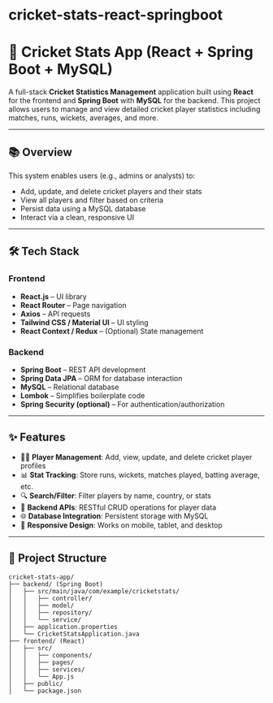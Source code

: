 # cricket-stats-react-springboot

# 🏏 Cricket Stats App (React + Spring Boot + MySQL)

A full-stack **Cricket Statistics Management** application built using **React** for the frontend and **Spring Boot** with **MySQL** for the backend. This project allows users to manage and view detailed cricket player statistics including matches, runs, wickets, averages, and more.

---

## 📚 Overview

This system enables users (e.g., admins or analysts) to:

- Add, update, and delete cricket players and their stats
- View all players and filter based on criteria
- Persist data using a MySQL database
- Interact via a clean, responsive UI

---

## 🛠️ Tech Stack

### Frontend
- **React.js** – UI library
- **React Router** – Page navigation
- **Axios** – API requests
- **Tailwind CSS / Material UI** – UI styling
- **React Context / Redux** – (Optional) State management

### Backend
- **Spring Boot** – REST API development
- **Spring Data JPA** – ORM for database interaction
- **MySQL** – Relational database
- **Lombok** – Simplifies boilerplate code
- **Spring Security (optional)** – For authentication/authorization

---

## ✨ Features

- 🧑‍💼 **Player Management**: Add, view, update, and delete cricket player profiles
- 📊 **Stat Tracking**: Store runs, wickets, matches played, batting average, etc.
- 🔍 **Search/Filter**: Filter players by name, country, or stats
- 📂 **Backend APIs**: RESTful CRUD operations for player data
- 🌐 **Database Integration**: Persistent storage with MySQL
- 📱 **Responsive Design**: Works on mobile, tablet, and desktop

---

## 📁 Project Structure

```plaintext
cricket-stats-app/
├── backend/ (Spring Boot)
│   ├── src/main/java/com/example/cricketstats/
│   │   ├── controller/
│   │   ├── model/
│   │   ├── repository/
│   │   └── service/
│   ├── application.properties
│   └── CricketStatsApplication.java
├── frontend/ (React)
│   ├── src/
│   │   ├── components/
│   │   ├── pages/
│   │   ├── services/
│   │   └── App.js
│   ├── public/
│   └── package.json
